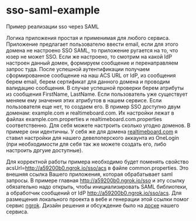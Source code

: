 # sso-saml-example
Пример реализации sso через SAML

Логика приложения простая и применимая для любого сервиса.
Приложение предлагает пользователю ввести email, если для этого домена не настроено SSO SAML, то приложение ругается на то, что юзер не может SSO. Если же настроено, то смотрим на какой IdP настроен данный домен, формируем сообщение и перенаправляем запрос туда. После успешной аутентификации получаем сформированное сообщение на наш ACS URL от IdP, из сообщения берем email, берем сертификат для данного домена и проводим валидацию сообщения. В случае успешной проверки берем атрибуты из сообщения FirstName, LastName. Если пользователь уже существует меняем ему значения этих атрибутов в нашем сервисе. Если пользователя еще нет, то создаем его.
В пример SSO доступно двум доменам: example.com и realtimeboard.com. Их настройки лежат в файлах example.com.properties и realtimeboard.com.properties соответственно. Для себя можете настроить сколько угодно доменов. В примере они идентичны. У себя же для домена [realtimeboard.com](https://realtimeboard.com) я ставил настройки для нашего девелоперского аккаунта из OneLogin (при необходимости для себя так же можете создать его, либо настроить дргуие доступные).

Для корректной работы примера необходимо будет поменять свойство acsUrl=http://a59200b0.ngrok.io/sso/acs в файле common.properties. Это внешняя ссылка Вашего приложения, которая обрабатывает saml запросы. В примере главная http://a59200b0.ngrok.io/sso и эту ссылку обязательно надо открыть, чтобы инициализировать SAML библиотеки, а обработчик сообщений от IdP http://a59200b0.ngrok.io/sso/acs. Для размещения локального проекта в вебе и генерации этой ссылки помог сервис [ngrok](https://ngrok.com/). Дизайн решения и обсуждение было на [доске](https://realtimeboard.com/app/board/o9J_k0Cz5do=/?moveToWidget=3074457345847569069) нашего сервиса. 
